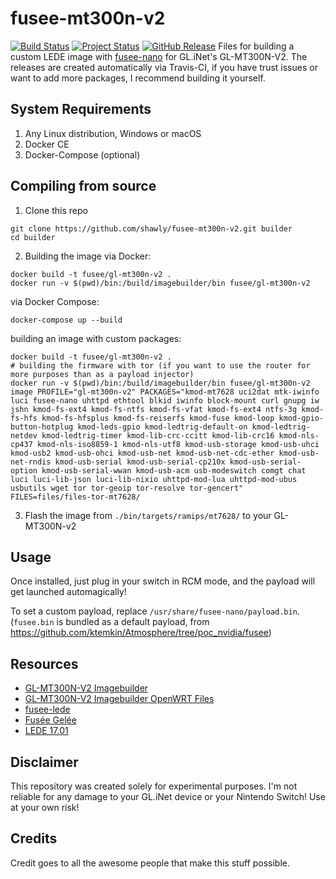 # fusee-mt300n-v2
[![Build Status](https://travis-ci.org/shawly/fusee-mt300n-v2.svg?branch=master)](https://travis-ci.org/shawly/fusee-mt300n-v2) [![Project Status](https://img.shields.io/badge/status-testing-f39f37.svg)](https://github.com/shawly/fusee-mt300n-v2/releases) [![GitHub Release](https://img.shields.io/github/release/shawly/fusee-mt300n-v2.svg)](https://github.com/shawly/fusee-mt300n-v2/releases/latest)
Files for building a custom LEDE image with [fusee-nano](https://github.com/DavidBuchanan314/fusee-nano) for GL.iNet's GL-MT300N-V2. The releases are created automatically via Travis-CI, if you have trust issues or want to add more packages, I recommend building it yourself.

## System Requirements
1. Any Linux distribution, Windows or macOS
2. Docker CE
3. Docker-Compose (optional)

## Compiling from source
1. Clone this repo
````
git clone https://github.com/shawly/fusee-mt300n-v2.git builder
cd builder
````

2. Building the image
via Docker:
````
docker build -t fusee/gl-mt300n-v2 .
docker run -v $(pwd)/bin:/build/imagebuilder/bin fusee/gl-mt300n-v2
````
via Docker Compose:
````
docker-compose up --build
````
building an image with custom packages:
````
docker build -t fusee/gl-mt300n-v2 .
# building the firmware with tor (if you want to use the router for more purposes than as a payload injector)
docker run -v $(pwd)/bin:/build/imagebuilder/bin fusee/gl-mt300n-v2 image PROFILE="gl-mt300n-v2" PACKAGES="kmod-mt7628 uci2dat mtk-iwinfo luci fusee-nano uhttpd ethtool blkid iwinfo block-mount curl gnupg iw jshn kmod-fs-ext4 kmod-fs-ntfs kmod-fs-vfat kmod-fs-ext4 ntfs-3g kmod-fs-hfs kmod-fs-hfsplus kmod-fs-reiserfs kmod-fuse kmod-loop kmod-gpio-button-hotplug kmod-leds-gpio kmod-ledtrig-default-on kmod-ledtrig-netdev kmod-ledtrig-timer kmod-lib-crc-ccitt kmod-lib-crc16 kmod-nls-cp437 kmod-nls-iso8859-1 kmod-nls-utf8 kmod-usb-storage kmod-usb-uhci kmod-usb2 kmod-usb-ohci kmod-usb-net kmod-usb-net-cdc-ether kmod-usb-net-rndis kmod-usb-serial kmod-usb-serial-cp210x kmod-usb-serial-option kmod-usb-serial-wwan kmod-usb-acm usb-modeswitch comgt chat luci luci-lib-json luci-lib-nixio uhttpd-mod-lua uhttpd-mod-ubus usbutils wget tor tor-geoip tor-resolve tor-gencert" FILES=files/files-tor-mt7628/
````

3. Flash the image from `./bin/targets/ramips/mt7628/` to your GL-MT300N-v2

## Usage
Once installed, just plug in your switch in RCM mode, and the payload will get launched automagically!

To set a custom payload, replace `/usr/share/fusee-nano/payload.bin`. (`fusee.bin` is bundled as a default payload, from https://github.com/ktemkin/Atmosphere/tree/poc_nvidia/fusee)

## Resources
- [GL-MT300N-V2 Imagebuilder](https://github.com/gl-inet/imagebuilder-lede-ramips)
- [GL-MT300N-V2 Imagebuilder OpenWRT Files](https://github.com/gl-inet/openwrt-files.git)
- [fusee-lede](https://github.com/DavidBuchanan314/fusee-lede.git)
- [Fusée Gelée](http://memecpy.com/)
- [LEDE 17.01](https://git.openwrt.org/?p=openwrt/openwrt.git;a=shortlog;h=refs/heads/lede-17.01)

## Disclaimer
This repository was created solely for experimental purposes. I'm not reliable for any damage to your GL.iNet device or your Nintendo Switch! Use at your own risk!

## Credits
Credit goes to all the awesome people that make this stuff possible.
